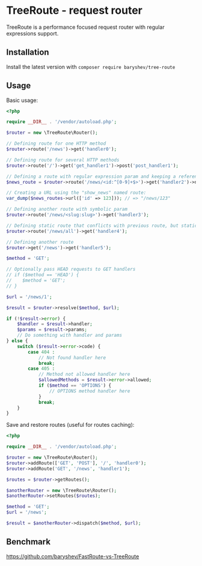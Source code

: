 TreeRoute - request router
==========================

TreeRoute is a performance focused request router with regular expressions support.

Installation
-----------

Install the latest version with `composer require baryshev/tree-route`

Usage
-----

Basic usage:

```php
<?php

require __DIR__ . '/vendor/autoload.php';

$router = new \TreeRoute\Router();

// Defining route for one HTTP method
$router->route('/news')->get('handler0');

// Defining route for several HTTP methods
$router->route('/')->get('get_handler1')->post('post_handler1');

// Defining a route with regular expression param and keeping a reference to the Route object
$news_route = $router->route('/news/<id:^[0-9]+$>')->get('handler2')->name('show_news');

// Creating a URL using the "show_news" named route:
var_dump($news_routes->url(['id' => 123])); // => "/news/123"

// Defining another route with symbolic param
$router->route('/news/<slug:slug>')->get('handler3');

// Defining static route that conflicts with previous route, but static routes have high priority
$router->route('/news/all')->get('handler4');

// Defining another route
$router->get('/news')->get('handler5');

$method = 'GET';

// Optionally pass HEAD requests to GET handlers
// if ($method == 'HEAD') {
//    $method = 'GET';
// }

$url = '/news/1';

$result = $router->resolve($method, $url);

if (!$result->error) {
    $handler = $result->handler;
    $params = $result->params;
    // Do something with handler and params
} else {
    switch ($result->error->code) {
        case 404 :
            // Not found handler here
            break;
        case 405 :
            // Method not allowed handler here
            $allowedMethods = $result->error->allowed;
            if ($method == 'OPTIONS') {
                // OPTIONS method handler here
            }
            break;
    }
}
```

Save and restore routes (useful for routes caching):

```php
<?php

require __DIR__ . '/vendor/autoload.php';

$router = new \TreeRoute\Router();
$router->addRoute(['GET', 'POST'], '/', 'handler0');
$router->addRoute('GET', '/news', 'handler1');

$routes = $router->getRoutes();

$anotherRouter = new \TreeRoute\Router();
$anotherRouter->setRoutes($routes);

$method = 'GET';
$url = '/news';

$result = $anotherRouter->dispatch($method, $url);
```

Benchmark
---------

https://github.com/baryshev/FastRoute-vs-TreeRoute
